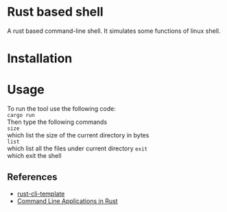 # Rust based shell
A rust based command-line shell. It simulates some functions of linux shell. 

# Installation


# Usage
To run the tool use the following code: \
``` cargo run ``` \
Then type the following commands \
``` size ``` \
which list the size of the current directory in bytes \
``` list ``` \
which list all the files under current directory
``` exit ``` \
which exit the shell




## References

* [rust-cli-template](https://github.com/kbknapp/rust-cli-template)
* [Command Line Applications in Rust](https://rust-cli.github.io/book/index.html)
